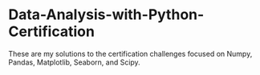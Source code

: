 # Data-Analysis-with-Python-Certification

These are my solutions to the certification challenges focused on Numpy, Pandas, Matplotlib, Seaborn, and Scipy.
